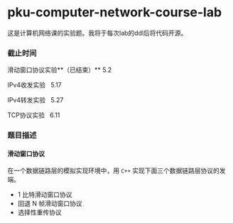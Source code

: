 # pku-computer-network-course-lab

这是计算机网络课的实验题。我将于每次lab的ddl后将代码开源。

### 截止时间
滑动窗口协议实验**（已结束）** 5.2

IPv4收发实验   5.17

IPv4转发实验   5.27

TCP协议实验   6.11

### 题目描述

#### 滑动窗口协议

在一个数据链路层的模拟实现环境中，用 `C++` 实现下面三个数据链路层协议的发端。

- 1 比特滑动窗口协议
- 回退 N 帧滑动窗口协议
- 选择性重传协议

